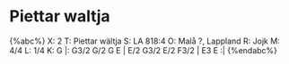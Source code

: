 # Piettar waltja

{%abc%}
X: 2
T: Piettar wältja
S: LA 818:4
O: Malå ?, Lappland
R: Jojk
M: 4/4
L: 1/4
K: G
|: G3/2 G/2 G E | E/2 G3/2 E/2 F3/2 | E3 E :|
{%endabc%}
